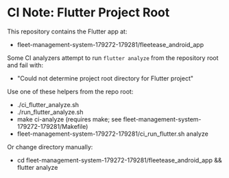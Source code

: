 # CI Note: Flutter Project Root

This repository contains the Flutter app at:
- fleet-management-system-179272-179281/fleetease_android_app

Some CI analyzers attempt to run `flutter analyze` from the repository root and fail with:
- "Could not determine project root directory for Flutter project"

Use one of these helpers from the repo root:
- ./ci_flutter_analyze.sh
- ./run_flutter_analyze.sh
- make ci-analyze   (requires make; see fleet-management-system-179272-179281/Makefile)
- fleet-management-system-179272-179281/ci_run_flutter.sh analyze

Or change directory manually:
- cd fleet-management-system-179272-179281/fleetease_android_app && flutter analyze

